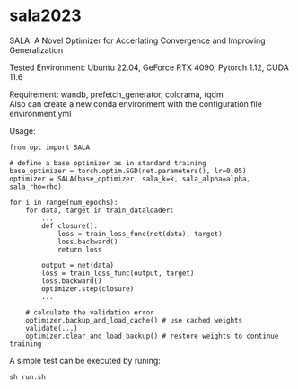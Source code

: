 # sala2023
SALA: A Novel Optimizer for Accerlating Convergence and Improving Generalization

Tested Environment: Ubuntu 22.04, GeForce RTX 4090, Pytorch 1.12, CUDA 11.6 

Requirement: wandb, prefetch_generator, colorama, tqdm  
Also can create a new conda environment with the configuration file environment.yml

Usage:
```
from opt import SALA

# define a base optimizer as in standard training  
base_optimizer = torch.optim.SGD(net.parameters(), lr=0.05)
optimizer = SALA(base_optimizer, sala_k=k, sala_alpha=alpha, sala_rho=rho)

for i in range(num_epochs):
    for data, target in train_dataloader:
        ...
        def closure():
            loss = train_loss_func(net(data), target)
            loss.backward()
            return loss
                       
        output = net(data)
        loss = train_loss_func(output, target)
        loss.backward()
        optimizer.step(closure)
        ...

    # calculate the validation error
    optimizer.backup_and_load_cache() # use cached weights
    validate(...)
    optimizer.clear_and_load_backup() # restore weights to continue training
```
A simple test can be executed by runing:
```
sh run.sh
```
